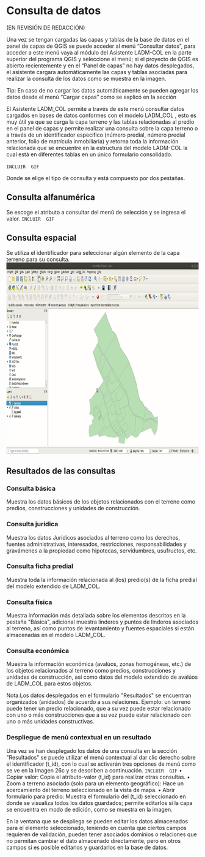 # Consulta de datos
(EN REVISIÓN DE REDACCIÓN)

Una vez se tengan cargadas las capas y tablas de la base de datos en el panel de capas de QGIS se puede acceder al menú “Consultar datos”, para acceder a este menú vaya al módulo del Asistente LADM-COL en la parte superior del programa QGIS y seleccione el menú; si el proyecto de QGIS es abierto recientemente y en el “Panel de capas” no hay datos desplegados, el asistente cargara automáticamente las capas y tablas asociadas para realizar la consulta de los datos como se muestra en la imagen.

Tip: En caso de no cargar los datos automáticamente se pueden agregar los datos desde el menú “Cargar capas” como se explicó en la sección 

El Asistente LADM_COL permite a través de este menú consultar datos cargados en bases de datos conformes con el modelo LADM_COL , esto es muy útil ya que se carga la capa terreno y las tablas relacionadas al predio en el panel de capas y permite realizar una consulta sobre la capa terreno o a través de un identificador especifico (número predial, número predial anterior, folio de matrícula inmobiliaria) y retorna toda la información relacionada que se encuentre en la estructura del modelo LADM-COL la cual está en diferentes tablas en un único formulario consolidado.

`INCLUIR  GIF`

Donde se elige el tipo de consulta y está compuesto por dos pestañas.
## Consulta alfanumérica
Se escoge el atributo a consultar del menú de selección y se ingresa el valor.
`INCLUIR  GIF`
## Consulta espacial
Se utiliza el identificador para seleccionar algún elemento de la capa terreno para su consulta.
<img src="_static/consulta_de_datos/query_ladm_data.gif" alt="Consulta de datos" style="height:500px;width:800px" />

## Resultados de las consultas

### Consulta básica
Muestra los datos básicos de los objetos relacionados con el terreno como predios, construcciones y unidades de construcción.
### Consulta jurídica
Muestra los datos Jurídicos asociados al terreno como los derechos, fuentes administrativas, interesados, restricciones, responsabilidades y gravámenes a la propiedad como hipotecas, servidumbres, usufructos, etc.
### Consulta ficha predial
Muestra toda la información relacionada al (los) predio(s) de la ficha predial del modelo extendido de LADM_COL.
### Consulta física
Muestra información más detallada sobre los elementos descritos en la pestaña "Básica", adicional muestra linderos y puntos de linderos asociados al terreno, así como puntos de levantamiento y fuentes espaciales si están almacenadas en el modelo LADM_COL.
### Consulta económica
Muestra la información económica (avalúos, zonas homogéneas, etc.) de los objetos relacionados al terreno como predios, construcciones y unidades de construcción, así como datos del modelo extendido de avalúos de LADM_COL para estos objetos. 

Nota:Los datos desplegados en el formulario "Resultados" se encuentran organizados (anidados) de acuerdo a sus relaciones. Ejemplo: un terreno puede tener un predio relacionado, que a su vez puede estar relacionado con uno o más construcciones que a su vez puede estar relacionado con uno o más unidades constructivas.

### Despliegue de menú contextual en un resultado
Una vez se han desplegado los datos de una consulta en la sección "Resultados" se puede utilizar el menú contextual al dar clic derecho sobre el identificador (t_id), con lo cual se activarán tres opciones de menú como se ve en la Imagen 26c y se describen a continuación.
`INCLUIR  GIF`
•	 Copiar valor: Copia el atributo-valor (t_id) para realizar otras consultas.
•	Zoom a terreno asociado (solo para un elemento geográfico): Hace un acercamiento del terreno seleccionado en la vista de mapa.
•	Abrir formulario para predio: Muestra el formulario del (t_id) seleccionado en donde se visualiza todos los datos guardados; permite editarlos si la capa se encuentra en modo de edición, como se muestra en la imagen.

En la ventana que se despliega se pueden editar los datos almacenados para el elemento seleccionado, teniendo en cuenta que ciertos campos requieren de validación, pueden tener asociados dominios o relaciones que no permitan cambiar el dato almacenado directamente, pero en otros campos si es posible editarlos y guardarlos en la base de datos.

